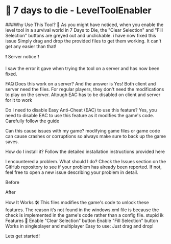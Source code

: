 
# 👋 7 days to die - LevelToolEnabler

###Why Use This Tool? 🤔
As you might have noticed, when you enable the level tool in a survival world in 7 Days to Die, the "Clear Selection" and "Fill Selection" buttons are greyed out and unclickable. i have now fixed this issue Simply drag and drop the provided files to get them working. It can't get any easier than that!


❗ Server notice ❗

I saw the error it gave when trying the tool on a server and has now been fixed.

FAQ
Does this work on a server?
 And the answer is Yes! Both client and server need the files. For regular players, they don't need the modifications to play on the server. Altough EAC has to be disabled on client and server for it to work 

Do I need to disable Easy Anti-Cheat (EAC) to use this feature?
Yes, you need to disable EAC to use this feature as it modifies the game's code. Carefully follow the guide

Can this cause issues with my game?
modifying game files or game code can cause crashes or corruptions so always make sure to back up the game saves. 

How do I install it?
Follow the detailed installation instructions provided here

I encountered a problem. What should I do?
Check the Issues section on the GitHub repository to see if your problem has already been reported. If not, feel free to open a new issue describing your problem in detail.

Before


After

How It Works 🛠️
This files modifies the game's code to unlock these features. The reason it’s not found in the windows.xml file is because the check is implemented in the game's code rather than a config file. stupid ik
Features 🌟
Enable "Clear Selection" button
Enable "Fill Selection" button
Works in singleplayer and multiplayer
Easy to use: Just drag and drop!

Lets get started!
